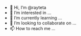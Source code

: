 - 👋 Hi, I’m @rayteta
- 👀 I’m interested in ...
- 🌱 I’m currently learning ...
- 💞️ I’m looking to collaborate on ...
- 📫 How to reach me ...

<!---
rayteta/rayteta is a ✨ special ✨ repository because its `README.md` (this file) appears on your GitHub profile.
You can click the Preview link to take a look at your changes.
--->

